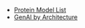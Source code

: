 
- [Protein Model List](protein_model_list.md)
- [GenAI by Architecture](hands_on_generative_ai_toc.md)
